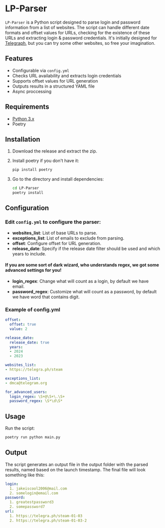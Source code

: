# LP-Parser
`LP-Parser` is a Python script designed to parse login and password information from a list of websites. 
The script can handle different date formats and offset values for URLs, checking for the existence of these URLs and extracting login & password credentials. 
It's initially designed for [Telegraph](https://telegra.ph/), but you can try some other websites, so free your imagination.

## Features
- Configurable via `config.yml`
- Checks URL availability and extracts login credentials
- Supports offset values for URL generation
- Outputs results in a structured YAML file
- Async proccessing 

## Requirements
- [Python 3.x](https://www.python.org/downloads/)
- Poetry

## Installation
1. Download the release and extract the zip.

2. Install poetry if you don't have it:
    ```bash
    pip install poetry
    ```

3. Go to the directory and install dependencies:
    ```bash
    cd LP-Parser
    poetry install
    ```

## Configuration
### Edit `config.yml` to configure the parser:
   - **websites_list**: List of base URLs to parse.
   - **exceptions_list**: List of emails to exclude from parsing.
   - **offset**: Configure offset for URL generation.
   - **release_date**: Specify if the release date filter should be used and which years to include.
#### If you are some sort of dark wizard, who understands regex, we got some advanced settings for you!
   - **login_regex**: Change what will count as a login, by default we have email.
   - **password_regex**: Customize what will count as a password, by default we have word that contains digit.
### Example of config.yml
```yaml
offset:
  offset: true
  value: 2

release_date:
  release_date: true
  years:
  - 2024
  - 2023

websites_list:
- https://telegra.ph/steam

exceptions_list: 
- dmca@telegram.org

for_advanced_users:
  login_regex: \S+@\S+\.\S+
  password_regex: \S*\d\S*
```

## Usage
Run the script:
```bash
poetry run python main.py
```
   
## Output
The script generates an output file in the output folder with the parsed results, named based on the launch timestamp.
The final file will look something like this:
```yaml
login:
  1. jakeiscool2006@mail.com
  2. somelogin@email.com
password:
  1. greatestpassword3
  2. somepassword7
url:
  1. https://telegra.ph/steam-01-03
  2. https://telegra.ph/steam-01-03-2
```
